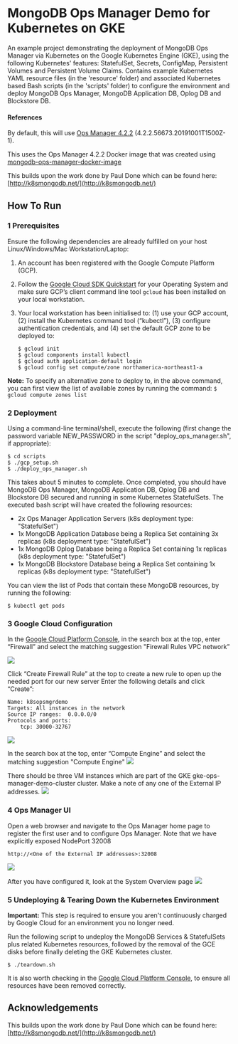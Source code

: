 # MongoDB Ops Manager Demo for Kubernetes on GKE

An example project demonstrating the deployment of MongoDB Ops Manager via Kubernetes on the Google Kubernetes Engine (GKE), using the following Kubernetes' features: StatefulSet, Secrets, ConfigMap, Persistent Volumes and Persistent Volume Claims. Contains example Kubernetes YAML resource files (in the 'resource' folder) and associated Kubernetes based Bash scripts (in the 'scripts' folder) to configure the environment and deploy MongoDB Ops Manager, MongoDB Application DB, Oplog DB and Blockstore DB.

#### References
By default, this will use [Ops Manager 4.2.2](https://docs.opsmanager.mongodb.com/v4.2/release-notes/application/#onprem-server-4-2-2) (4.2.2.56673.20191001T1500Z-1).

This uses the Ops Manager 4.2.2 Docker image that was created using [mongodb-ops-manager-docker-image](https://github.com/wlchow/mongodb-ops-manager-docker-image)

This builds upon the work done by Paul Done which can be found here: [http://k8smongodb.net/](http://k8smongodb.net/)

## How To Run

### 1 Prerequisites

Ensure the following dependencies are already fulfilled on your host Linux/Windows/Mac Workstation/Laptop:

1. An account has been registered with the Google Compute Platform (GCP).
2. Follow the [Google Cloud SDK Quickstart](https://cloud.google.com/sdk/docs/quickstarts) for your Operating System and make sure GCP’s client command line tool `gcloud` has been installed on your local workstation. 
3. Your local workstation has been initialised to: (1) use your GCP account, (2) install the Kubernetes command tool (“kubectl”), (3) configure authentication credentials, and (4) set the default GCP zone to be deployed to:

    ```
    $ gcloud init
    $ gcloud components install kubectl
    $ gcloud auth application-default login
    $ gcloud config set compute/zone northamerica-northeast1-a
    ```

**Note:** To specify an alternative zone to deploy to, in the above command, you can first view the list of available zones by running the command: `$ gcloud compute zones list`

### 2 Deployment

Using a command-line terminal/shell, execute the following (first change the password variable NEW_PASSWORD in the script "deploy_ops_manager.sh", if appropriate):

    $ cd scripts
    $ ./gcp_setup.sh
    $ ./deploy_ops_manager.sh
    
This takes about 5 minutes to complete. Once completed, you should have MongoDB Ops Manager, MongoDB Application DB, Oplog DB and Blockstore DB secured and running in some Kubernetes StatefulSets. The executed bash script will have created the following resources:

* 2x Ops Manager Application Servers  (k8s deployment type: "StatefulSet")
* 1x MongoDB Application Database being a Replica Set containing 3x replicas (k8s deployment type: "StatefulSet")
* 1x MongoDB Oplog Database being a Replica Set containing 1x replicas (k8s deployment type: "StatefulSet")
* 1x MongoDB Blockstore Database being a Replica Set containing 1x replicas (k8s deployment type: "StatefulSet")

You can view the list of Pods that contain these MongoDB resources, by running the following:

    $ kubectl get pods


### 3 Google Cloud Configuration

In the [Google Cloud Platform Console](https://console.cloud.google.com), in the search box at the top, enter “Firewall” and select the matching suggestion "Firewall Rules VPC network”

![](images/image01.png)

Click “Create Firewall Rule” at the top to create a new rule to open up the needed port for our new server
Enter the following details and click “Create”:
```
Name: k8sopsmgrdemo
Targets: All instances in the network
Source IP ranges:  0.0.0.0/0
Protocols and ports:  
    tcp: 30000-32767
``` 
![](images/image02.png)

In the search box at the top, enter “Compute Engine” and select the matching suggestion "Compute Engine"
![](images/image03.png)

There should be three VM instances which are part of the GKE gke-ops-manager-demo-cluster cluster. Make a note of any one of the External IP addresses.
![](images/image04.png)

### 4 Ops Manager UI

Open a web browser and navigate to the Ops Manager home page to register the first user and to configure Ops Manager. Note that we have explicitly exposed NodePort 32008
```
http://<One of the External IP addresses>:32008
```
![](images/image05.png)

After you have configured it, look at the System Overview page
![](images/image06.png)

### 5 Undeploying & Tearing Down the Kubernetes Environment

**Important:** This step is required to ensure you aren't continuously charged by Google Cloud for an environment you no longer need.

Run the following script to undeploy the MongoDB Services & StatefulSets plus related Kubernetes resources, followed by the removal of the GCE disks before finally deleting the GKE Kubernetes cluster.

    $ ./teardown.sh
    
It is also worth checking in the [Google Cloud Platform Console](https://console.cloud.google.com), to ensure all resources have been removed correctly.

## Acknowledgements
This builds upon the work done by Paul Done which can be found here: [http://k8smongodb.net/](http://k8smongodb.net/)
